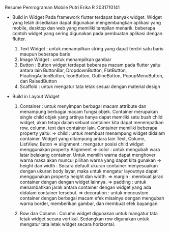 Resume Pemrograman Mobile Putri Erika R 2031710141

- Build in Widget
    Pada framework flutter terdapat banyak widget. Widget yang telah disediakan dapat digunakan mengembangkan aplikasi yang mobile, desktop dan web yang memiliki tampilan menarik. beberapa contoh widget yang sering digunakan pada pembuatan aplikasi dengan flutter.
    1. Text Widget : untuk menampilkan string yang dapat terdiri satu baris maupun beberapa baris
    2. Image Widget : untuk menampilkan gambar
    3. Button : Button widget terdapat beberapa macam pada flutter yaitu antara lain ButtonBar, DropdownButton, FlatButton, FloatingActionButton, IconButton, OutlineButton, PopupMenuButton, dan RaisedButton
    4. Scaffold : untuk mengatur tata letak sesuai dengan material design

- Build in Layout Widget
    1. Container : untuk menyimpan berbagai macam attribute dan menampung berbagai macam fungsi objek. Container merupakan single child objek yang artinya hanya dapat memiliki satu buah child widget, akan tetapi dalam sebuat container kita dapat menempatkan row, column, text dan container lain.  Container memiliki beberapa property yaitu: 
    => child : untuk membuat menampung widget didalam container. Widget yang ditampung antara lain Text, Column, ListView, Buton
    => alignment : mengatur posisi child widget menggunakan property Alignment
    => color : untuk mengubah wara latar belakang container. Untuk memilih warna dapat menghover warna maka akan muncul pilihan warna yang dapat kita gunakan
    => height dan width : Secara default ukuran container menyesuaikan dengan ukuran body layar, maka untuk mengatur layoutnya dapat menggunakan property height dan width.
    => margin : membuat jarak container dengan dengan widget lainnya. 
    => padding : untuk menambahkan jarak antara container dengan widget yang ada didalam container tersebut. 
    => decoration : untuk mencustom container dengan berbagai macam efek misalnya dengan mengubah warna border, memberikan gambar, dan membuat efek bayangan.
    
    2. Row dan Column : Column widget digunakan untuk mangatur tata letak widget secara vertikal. Sedangkan row
    digunakan untuk mengatur tata letak widget secara horizontal.